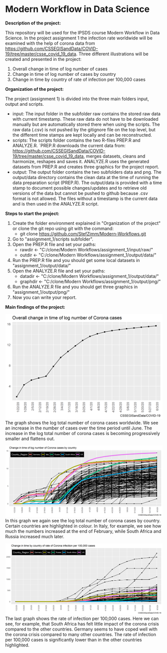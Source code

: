 # **Modern Workflow in Data Science**

**Description of the project:** 

This repository will be used for the IPSDS course Modern Workflow in Data Science. 
In the project assignment 1 the infection rate worldwide will be examined with the help of 
corona data from https://github.com/CSSEGISandData/COVID-19/tree/master/csse_covid_19_data. 
Three different illustrations will be created and presented in the project: 

1. Overall change in time of log number of cases
2. Change in time of log number of cases by country 
3. Change in time by country of rate of infection per 100,000 cases

**Organization of the project:** 

The project (assignment 1) is divided into the three main folders input, output and scripts. 

- input: The input folder in the subfolder raw contains the stored raw data with current timestamp. 
These raw data do not have to be downloaded manually but are automatically stored there when using 
the scripts. The raw data (.csv) is not pushed by the gitignore file on the top level, 
but the different time stamps are kept locally and can be reconstructed. 
- scripts: The scripts folder contains the two R-files PREP.R and ANALYZE.R. 
´PREP.R downloads the current data from: https://github.com/CSSEGISandData/COVID-19/tree/master/csse_covid_19_data, 
merges datasets, cleans and harmonize, reshapes and saves it. ANALYZE.R uses the generated datasets from PREP.R 
and creates three graphics for the project report.
- output: The output folder contains the two subfolders data and png. The output/data directory contains the clean 
data at the time of running the data preparation script (PREP.R). The output/data is provided with a time stamp 
to document possible changes/updates and to retrieve old versions of the data but cannot be pushed to github because
.csv format is not allowed. The files without a timestamp is the current data and is then used in the ANALYZE.R script.

**Steps to start the project:**  

1. Create the folder environment explained in "Organization of the project" 
or clone the git repo using git with the command:
    - git clone https://github.com/StefZimm/Modern-Workflows.git
2. Go to "assignment_1/scripts subfolder".
3. Open the PREP.R file and set your paths:
    - rawdir <- "C:/clone/Modern Workflows/assignment_1/input/raw/"
    - outdir <- "C:/clone/Modern Workflows/assignment_1/output/data/"
4. Run the PREP.R file and you should get some local datasets in "assignment_1/output/data/"
5. Open the ANALYZE.R file and set your paths:
    - datadir <- "C:/clone/Modern Workflows/assignment_1/output/data/"
    - graphdir <- "C:/clone/Modern Workflows/assignment_1/output/png/"
6. Run the ANALYZE.R file and you should get three graphics in "assignment_1/output/png/"
7. Now you can write your report. 

**Main findings of the project:** 

![](assignment_1/output/png/total_global.png)
The graph shows the log total number of corona cases worldwide. We see an increase in the number of cases over the time period until June. The increase in the log total number of corona cases is becoming progressively smaller and flattens out. 

![](assignment_1/output/png/total_country.png)
In this graph we again see the log total number of corona cases by country. Certain countries are highlighted in colour. In Italy, for example, we see how much the numbers increased at the end of February, while South Africa and Russia increased much later. 

![](assignment_1/output/png/total_country_rate.png)
The last graph shows the rate of infection per 100,000 cases. Here we can see, for example, that South Africa has felt little impact of the corona crisis compared to the other countries. Germany seems to have coped well with the corona crisis compared to many other countries. The rate of infection per 100,000 cases is significantly lower than in the other countries highlighted. 




